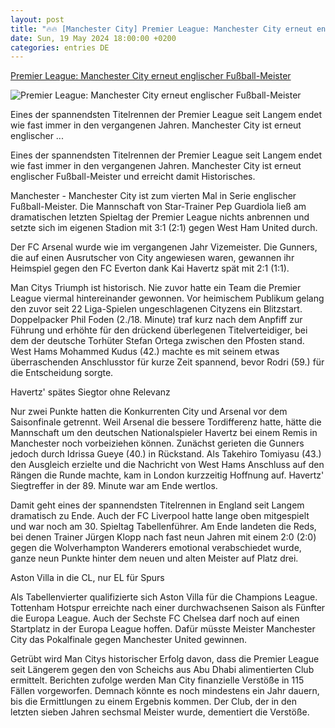 ```yaml
---
layout: post
title: "🔥🔥 [Manchester City] Premier League: Manchester City erneut englischer Fußball-Meister"
date: Sun, 19 May 2024 18:00:00 +0200
categories: entries DE
---
```

[Premier League: Manchester City erneut englischer Fußball-Meister](https://www.volksstimme.de/sport/fussball/manchester-city-erneut-englischer-fussball-meister-3847226)

![Premier League: Manchester City erneut englischer Fußball-Meister](https://bmg-images.forward-publishing.io/2024/05/19/3fe9dae9-0c29-4c29-8862-21401956eac7.jpeg?rect=0%2C82%2C2048%2C1152&w=1024)

Eines der spannendsten Titelrennen der Premier League seit Langem endet wie fast immer in den vergangenen Jahren. Manchester City ist erneut englischer ...

Eines der spannendsten Titelrennen der Premier League seit Langem endet wie fast immer in den vergangenen Jahren. Manchester City ist erneut englischer Fußball-Meister und erreicht damit Historisches.

Manchester - Manchester City ist zum vierten Mal in Serie englischer Fußball-Meister. Die Mannschaft von Star-Trainer Pep Guardiola ließ am dramatischen letzten Spieltag der Premier League nichts anbrennen und setzte sich im eigenen Stadion mit 3:1 (2:1) gegen West Ham United durch.

Der FC Arsenal wurde wie im vergangenen Jahr Vizemeister. Die Gunners, die auf einen Ausrutscher von City angewiesen waren, gewannen ihr Heimspiel gegen den FC Everton dank Kai Havertz spät mit 2:1 (1:1).

Man Citys Triumph ist historisch. Nie zuvor hatte ein Team die Premier League viermal hintereinander gewonnen. Vor heimischem Publikum gelang den zuvor seit 22 Liga-Spielen ungeschlagenen Cityzens ein Blitzstart. Doppelpacker Phil Foden (2./18. Minute) traf kurz nach dem Anpfiff zur Führung und erhöhte für den drückend überlegenen Titelverteidiger, bei dem der deutsche Torhüter Stefan Ortega zwischen den Pfosten stand. West Hams Mohammed Kudus (42.) machte es mit seinem etwas überraschenden Anschlusstor für kurze Zeit spannend, bevor Rodri (59.) für die Entscheidung sorgte.

Havertz' spätes Siegtor ohne Relevanz

Nur zwei Punkte hatten die Konkurrenten City und Arsenal vor dem Saisonfinale getrennt. Weil Arsenal die bessere Tordifferenz hatte, hätte die Mannschaft um den deutschen Nationalspieler Havertz bei einem Remis in Manchester noch vorbeiziehen können. Zunächst gerieten die Gunners jedoch durch Idrissa Gueye (40.) in Rückstand. Als Takehiro Tomiyasu (43.) den Ausgleich erzielte und die Nachricht von West Hams Anschluss auf den Rängen die Runde machte, kam in London kurzzeitig Hoffnung auf. Havertz' Siegtreffer in der 89. Minute war am Ende wertlos.

Damit geht eines der spannendsten Titelrennen in England seit Langem dramatisch zu Ende. Auch der FC Liverpool hatte lange oben mitgespielt und war noch am 30. Spieltag Tabellenführer. Am Ende landeten die Reds, bei denen Trainer Jürgen Klopp nach fast neun Jahren mit einem 2:0 (2:0) gegen die Wolverhampton Wanderers emotional verabschiedet wurde, ganze neun Punkte hinter dem neuen und alten Meister auf Platz drei.

Aston Villa in die CL, nur EL für Spurs

Als Tabellenvierter qualifizierte sich Aston Villa für die Champions League. Tottenham Hotspur erreichte nach einer durchwachsenen Saison als Fünfter die Europa League. Auch der Sechste FC Chelsea darf noch auf einen Startplatz in der Europa League hoffen. Dafür müsste Meister Manchester City das Pokalfinale gegen Manchester United gewinnen.

Getrübt wird Man Citys historischer Erfolg davon, dass die Premier League seit Längerem gegen den von Scheichs aus Abu Dhabi alimentierten Club ermittelt. Berichten zufolge werden Man City finanzielle Verstöße in 115 Fällen vorgeworfen. Demnach könnte es noch mindestens ein Jahr dauern, bis die Ermittlungen zu einem Ergebnis kommen. Der Club, der in den letzten sieben Jahren sechsmal Meister wurde, dementiert die Verstöße.

